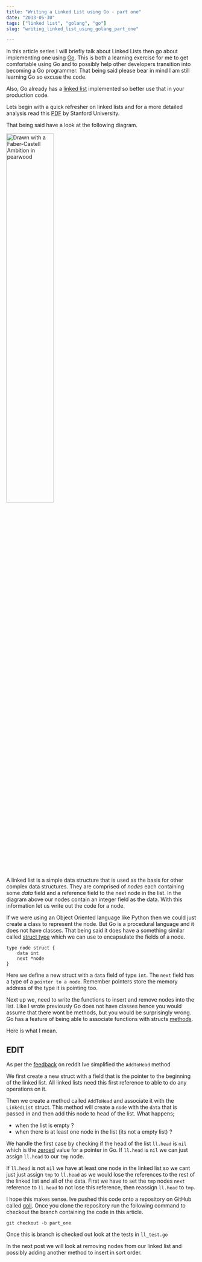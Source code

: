 ```yaml
---
title: "Writing a Linked List using Go - part one"
date: "2013-05-30"
tags: ["linked list", "golang", "go"]
slug: "writing_linked_list_using_golang_part_one"

---
```


In this article series I will briefly talk about Linked Lists then go about implementing one using [Go](http://golang.org). This is both a learning exercise for me to get comfortable using Go and to possibly help other developers transition into becoming a Go programmer. That being said please bear in mind I am still learning Go so excuse the code.

Also, Go already has a [linked list](http://golang.org/pkg/container/list/) implemented so better use that in your production code.

Lets begin with a quick refresher on linked lists and for a more detailed analysis read this [PDF](http://cslibrary.stanford.edu/103/LinkedListBasics.pdf) by Stanford University.

That being said have a look at the following diagram.

<img src="http://i.imgur.com/gVLWlWn.jpg" width="50%" title="Drawn with a Faber-Castell Ambition in pearwood"/>

A linked list is a simple data structure that is used as the basis for other complex data structures. They are comprised of _nodes_ each containing some _data_ field and a reference field to the next node in the list. In the diagram above our nodes contain an integer field as the data. With this information let us write out the code for a node.

If we were using an Object Oriented language like Python then we could just create a class to represent the node. But Go is a procedural language and it does not have classes. That being said it does have a something similar called [struct type](http://golang.org/ref/spec#Struct_types) which we can use to encapsulate the fields of a node.

```
type node struct {
    data int
    next *node
}
```

Here we define a new struct with a `data` field of type `int`. The `next` field has a type of a `pointer to a node`. Remember pointers store the memory address of the type it is pointing too.

Next up we, need to write the functions to insert and remove nodes into the list. Like I wrote previously Go does not have classes hence you would assume that there wont be methods, but you would be surprisingly wrong. Go has a feature of being able to associate functions with structs [methods](https://gobyexample.com/methods).

Here is what I mean.

EDIT
----

As per the [feedback](http://www.reddit.com/r/golang/comments/1fdfud/im_learning_go_so_i_started_writing_a_linked_list/ca9ci1k) on reddit Ive simplified the `AddToHead` method

<script src="https://gist.github.com/bulkan/5677425.js"></script>

We first create a new struct with a field that is the pointer to the beginning of the linked list. All linked lists need this first reference to able to do any operations on it.

Then we create a method called `AddToHead` and associate it with the `LinkedList` struct. This method will create a `node` with the `data` that is passed in and then add this node to head of the list. What happens;

* when the list is empty ?
* when there is at least one node in the list (its not a empty list) ?

We handle the first case by checking if the head of the list `ll.head` is `nil` which is the [zeroed](http://golang.org/doc/effective_go.html#allocation_new) value for a pointer in Go. If `ll.head` is `nil` we can just assign `ll.head` to our `tmp` node.

If `ll.head` is not `nil` we have at least one node in the linked list so we cant just just assign `tmp` to `ll.head` as we would lose the references to the rest of the linked list and all of the data. First we have to set the `tmp` nodes `next` reference to `ll.head` to not lose this reference, then reassign `ll.head` to `tmp`.

I hope this makes sense. Ive pushed this code onto a repository on GitHub called [goll](https://github.com/bulkan/goll). Once you clone the repository run the following command to checkout the branch containing the code in this article.

`git checkout -b part_one`

Once this is branch is checked out look at the tests in `ll_test.go`

In the next post we will look at removing nodes from our linked list and possibly adding another method to insert in sort order.
